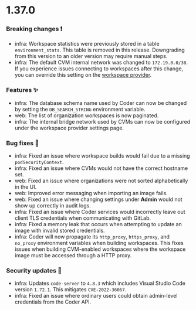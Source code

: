 # 1.37.0

### Breaking changes ❗

- infra: Workspace statistics were previously stored in a table
  `environment_stats`. This table is removed in this release. Downgrading from
  this version to an older version may require manual steps.
- infra: The default CVM internal network was changed to `172.19.0.0/30`. If you
  experience issues connecting to workspaces after this change, you can override
  this setting on the
  [workspace provider](../admin/workspace-providers/management.md#edit-a-workspace-provider).

### Features ✨

- infra: The database schema name used by Coder can now be changed by setting
  the `DB_SEARCH_STRING` environment variable.
- web: The list of organization workspaces is now paginated.
- infra: The internal bridge network used by CVMs can now be configured under
  the workspace provider settings page.

### Bug fixes 🐛

- infra: Fixed an issue where workspace builds would fail due to a missing
  `podSecurityContext`.
- infra: Fixed an issue where CVMs would not have the correct hostname set.
- web: Fixed an issue where organizations were not sorted alphabetically in the
  UI.
- web: Improved error messaging when importing an image fails.
- web: Fixed an issue where changing settings under **Admin** would not show up
  correctly in audit logs.
- infra: Fixed an issue where Coder services would incorrectly leave out client
  TLS credentials when communicating with GitLab.
- infra: Fixed a memory leak that occurs when attempting to update an image with
  invalid stored credentials.
- infra: Coder will now propagate its `http_proxy`, `https_proxy`, and
  `no_proxy` environment variables when building workspaces. This fixes issues
  when building CVM-enabled workspaces where the workspace image must be
  accessed through a HTTP proxy.

### Security updates 🔐

- infra: Updates `code-server` to `4.8.3` which includes Visual Studio Code
  version `1.72.1`. This mitigates `CVE-2022-36067`.
- infra: Fixed an issue where ordinary users could obtain admin-level
  credentials from the Coder API.
